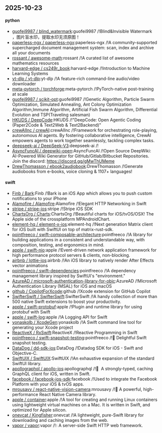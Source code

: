 ## 2025-10-23

#### python
* [guofei9987 / blind_watermark](https://github.com/guofei9987/blind_watermark):guofei9987 /!Blind&Invisible Watermark ，图片盲水印，提取水印无须原图！
* [paperless-ngx / paperless-ngx](https://github.com/paperless-ngx/paperless-ngx):paperless-ngx /!A community-supported supercharged document management system: scan, index and archive all your documents
* [rossant / awesome-math](https://github.com/rossant/awesome-math):rossant /!A curated list of awesome mathematics resources
* [harvard-edge / cs249r_book](https://github.com/harvard-edge/cs249r_book):harvard-edge /!Introduction to Machine Learning Systems
* [yt-dlp / yt-dlp](https://github.com/yt-dlp/yt-dlp):yt-dlp /!A feature-rich command-line audio/video downloader
* [meta-pytorch / torchforge](https://github.com/meta-pytorch/torchforge):meta-pytorch /!PyTorch-native post-training at scale
* [guofei9987 / scikit-opt](https://github.com/guofei9987/scikit-opt):guofei9987 /!Genetic Algorithm, Particle Swarm Optimization, Simulated Annealing, Ant Colony Optimization Algorithm,Immune Algorithm, Artificial Fish Swarm Algorithm, Differential Evolution and TSP(Traveling salesman)
* [HKUDS / DeepCode](https://github.com/HKUDS/DeepCode):HKUDS /!"DeepCode: Open Agentic Coding (Paper2Code & Text2Web & Text2Backend)"
* [crewAIInc / crewAI](https://github.com/crewAIInc/crewAI):crewAIInc /!Framework for orchestrating role-playing, autonomous AI agents. By fostering collaborative intelligence, CrewAI empowers agents to work together seamlessly, tackling complex tasks.
* [deepseek-ai / DeepSeek-V3](https://github.com/deepseek-ai/DeepSeek-V3):deepseek-ai /!
* [AsyncFuncAI / deepwiki-open](https://github.com/AsyncFuncAI/deepwiki-open):AsyncFuncAI /!Open Source DeepWiki: AI-Powered Wiki Generator for GitHub/Gitlab/Bitbucket Repositories. Join the discord: https://discord.gg/gMwThUMeme
* [DrewThomasson / ebook2audiobook](https://github.com/DrewThomasson/ebook2audiobook):DrewThomasson /!Generate audiobooks from e-books, voice cloning & 1107+ languages!

#### swift
* [Finb / Bark](https://github.com/Finb/Bark):Finb /!Bark is an iOS App which allows you to push custom notifications to your iPhone
* [Alamofire / Alamofire](https://github.com/Alamofire/Alamofire):Alamofire /!Elegant HTTP Networking in Swift
* [stripe / stripe-ios](https://github.com/stripe/stripe-ios):stripe /!Stripe iOS SDK
* [ChartsOrg / Charts](https://github.com/ChartsOrg/Charts):ChartsOrg /!Beautiful charts for iOS/tvOS/OSX! The Apple side of the crossplatform MPAndroidChart.
* [element-hq / element-x-ios](https://github.com/element-hq/element-x-ios):element-hq /!Next generation Matrix client for iOS built with SwiftUI on top of matrix-rust-sdk.
* [pointfreeco / swift-composable-architecture](https://github.com/pointfreeco/swift-composable-architecture):pointfreeco /!A library for building applications in a consistent and understandable way, with composition, testing, and ergonomics in mind.
* [apple / swift-nio](https://github.com/apple/swift-nio):apple /!Event-driven network application framework for high performance protocol servers & clients, non-blocking.
* [airbnb / lottie-ios](https://github.com/airbnb/lottie-ios):airbnb /!An iOS library to natively render After Effects vector animations
* [pointfreeco / swift-dependencies](https://github.com/pointfreeco/swift-dependencies):pointfreeco /!A dependency management library inspired by SwiftUI's "environment."
* [AzureAD / microsoft-authentication-library-for-objc](https://github.com/AzureAD/microsoft-authentication-library-for-objc):AzureAD /!Microsoft Authentication Library (MSAL) for iOS and macOS
* [github / CopilotForXcode](https://github.com/github/CopilotForXcode):github /!Xcode extension for GitHub Copilot
* [SwifterSwift / SwifterSwift](https://github.com/SwifterSwift/SwifterSwift):SwifterSwift /!A handy collection of more than 500 native Swift extensions to boost your productivity.
* [apple / swift-protobuf](https://github.com/apple/swift-protobuf):apple /!Plugin and runtime library for using protobuf with Swift
* [apple / swift-log](https://github.com/apple/swift-log):apple /!A Logging API for Swift
* [yonaskolb / XcodeGen](https://github.com/yonaskolb/XcodeGen):yonaskolb /!A Swift command line tool for generating your Xcode project
* [ReactiveX / RxSwift](https://github.com/ReactiveX/RxSwift):ReactiveX /!Reactive Programming in Swift
* [pointfreeco / swift-snapshot-testing](https://github.com/pointfreeco/swift-snapshot-testing):pointfreeco /!📸 Delightful Swift snapshot testing.
* [DataDog / dd-sdk-ios](https://github.com/DataDog/dd-sdk-ios):DataDog /!Datadog SDK for iOS - Swift and Objective-C.
* [SwiftUIX / SwiftUIX](https://github.com/SwiftUIX/SwiftUIX):SwiftUIX /!An exhaustive expansion of the standard SwiftUI library.
* [apollographql / apollo-ios](https://github.com/apollographql/apollo-ios):apollographql /!📱  A strongly-typed, caching GraphQL client for iOS, written in Swift.
* [facebook / facebook-ios-sdk](https://github.com/facebook/facebook-ios-sdk):facebook /!Used to integrate the Facebook Platform with your iOS & tvOS apps.
* [mrousavy / react-native-vision-camera](https://github.com/mrousavy/react-native-vision-camera):mrousavy /!📸 A powerful, high-performance React Native Camera library.
* [apple / container](https://github.com/apple/container):apple /!A tool for creating and running Linux containers using lightweight virtual machines on a Mac. It is written in Swift, and optimized for Apple silicon.
* [onevcat / Kingfisher](https://github.com/onevcat/Kingfisher):onevcat /!A lightweight, pure-Swift library for downloading and caching images from the web.
* [vapor / vapor](https://github.com/vapor/vapor):vapor /!💧 A server-side Swift HTTP web framework.
